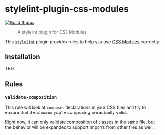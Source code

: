 # stylelint-plugin-css-modules

[![Build Status](https://travis-ci.com/alexlafroscia/stylelint-plugin-css-modules.svg?branch=master)](https://travis-ci.com/alexlafroscia/stylelint-plugin-css-modules)

> A stylelint plugin for CSS Modules

This [`stylelint`][stylelint] plugin provides rules to help you use [CSS Modules][css-modules] correctly.

## Installation

TBD

## Rules

### `validate-composition`

This rule will look at `composes` declarations in your CSS files and try to ensure that the classes you're composing are actually valid.

Right now, it can only validate composition of classes in the same file, but the behavior will be expanded to support imports from other files as well.

[stylelint]: https://stylelint.io/
[css-modules]: https://github.com/css-modules/css-modules
